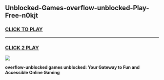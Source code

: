 
## Unblocked-Games-overflow-unblocked-Play-Free-n0kjt
<h3>
<a href="https://premium76.site?title=overflow-unblocked&ref=19M">CLICK TO PLAY</a></h3>
<hr>

<h3>
<a href="https://premium76.site?title=overflow-unblocked&ref=19M">CLICK 2 PLAY</a>
  
</h3>

<a href="https://premium76.site?title=overflow-unblocked&ref=19M"><img src="https://clearcache.store/games.png"></a>


**overflow-unblocked games unblocked: Your Gateway to Fun and Accessible Online Gaming**
